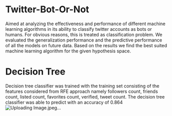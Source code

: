 # Twitter-Bot-Or-Not
Aimed at analyzing the effectiveness and performance of different machine learning algorithms in its ability to classify twitter accounts as bots or humans. For obvious reasons, this is treated as classification problem. We evaluated the generalization performance and the predictive performance of all the models on future data. Based on the results we find the best suited machine learning algorithm for the given hypothesis space.
# Decision Tree
Decision tree classifier was trained with the training set consisting of the features considered from RFE approach namely followers count, friends count, listed count, favorites count, verified, tweet count. The decision tree classifier was able to predict with an accuracy of 0.864
![Uploading Image.jpeg…]()
